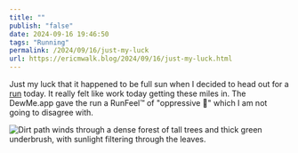 ```yaml
---
title: ""
publish: "false"
date: 2024-09-16 19:46:50
tags: "Running"
permalink: /2024/09/16/just-my-luck
url: https://ericmwalk.blog/2024/09/16/just-my-luck.html
---
```


Just my luck that it happened to be full sun when I decided to head out for a [run](https://www.strava.com/activities/12424847752) today. It really felt like work today getting these miles in. The DewMe.app gave the run a RunFeel™ of "oppressive 🥵" which I am not going to disagree with.

![Dirt path winds through a dense forest of tall trees and thick green underbrush, with sunlight filtering through the leaves.](https://ericmwalk.blog/uploads/2024/img-1948.jpeg)